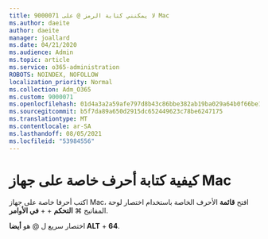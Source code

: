 ```yaml
---
title: 9000071 لا يمكنني كتابة الرمز @ على Mac
ms.author: daeite
author: daeite
manager: joallard
ms.date: 04/21/2020
ms.audience: Admin
ms.topic: article
ms.service: o365-administration
ROBOTS: NOINDEX, NOFOLLOW
localization_priority: Normal
ms.collection: Adm_O365
ms.custom: 9000071
ms.openlocfilehash: 01d4a3a2a59afe797d8b43c86bbe382ab19ba029a64b0f66be11201201b9d319
ms.sourcegitcommit: b5f7da89a650d2915dc652449623c78be6247175
ms.translationtype: MT
ms.contentlocale: ar-SA
ms.lasthandoff: 08/05/2021
ms.locfileid: "53984556"
---
```

# <a name="how-to-type-special-characters-on-a-mac"></a>كيفية كتابة أحرف خاصة على جهاز Mac

اكتب أحرفا خاصة على جهاز Mac، افتح **قائمة** الأحرف الخاصة باستخدام اختصار لوحة المفاتيح ⌘ **التحكم**  +    +  **في الأوامر**.

اختصار سريع ل @ هو **أيضا ALT**  +  **64**.